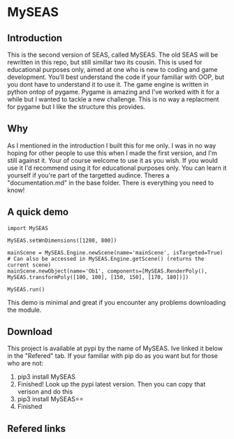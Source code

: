 # MySEAS
## Introduction
This is the second version of SEAS, called MySEAS. The old SEAS will be rewritten in this repo, but still simillar two its cousin. This is used for educational purposes only, aimed at one who is new to coding and game development. You'll best understand the code if your familiar with OOP, but you dont have to understand it
to use it. The game engine is written in python ontop of pygame. Pygame is amazing and I've worked with it for a while but I wanted to tackle a new challenge. This is no way a replacment for pygame but I like the structure this provides.

## Why
As I mentioned in the introduction I built this for me only. I was in no way hoping for other people to use this when I made the first version, and I'm still against it. Your of course welcome to use it as you wish. If you would use it I'd recommend using it for educational purposes only. You can learn it yourself if
you're part of the targetted audince. Theres a "documentation.md" in the base folder. There is everything you need to know!

## A quick demo
```
import MySEAS

MySEAS.setWnDimensions([1280, 800])

mainScene = MySEAS.Engine.newScene(name='mainScene', isTargeted=True) # Can also be accessed in MySEAS.Engine.getScene() (returns the current scene)
mainScene.newObject(name='Ob1', components=[MySEAS.RenderPoly(), MySEAS.transformPoly([100, 100], [150, 150], [170, 180])])

MySEAS.run()
```
This demo is minimal and great if you encounter any problems downloading the module.

## Download
This project is available at pypi by the name of MySEAS. Ive linked it below in the "Refered" tab.
If your familiar with pip do as you want but for those who are not:
1. pip3 install MySEAS
2. Finished!
Look up the pypi latest version. Then you can copy that verison and do this
1. pip3 install MySEAS==<verison>
2. Finished

## Refered links

